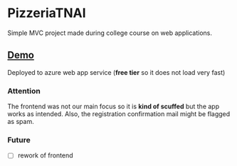 # PizzeriaTNAI
Simple MVC project made during college course on web applications.

## [Demo](http://pizzeriatnai.azurewebsites.net/)
Deployed to azure web app service (**free tier** so it does not load very fast)

### Attention
The frontend was not our main focus so it is **kind of scuffed** but the app works as intended. 
Also, the registration confirmation mail might be flagged as spam.

### Future
 - [ ] rework of frontend
